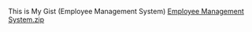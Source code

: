 This is My Gist (Employee Management System)
[Employee Management System.zip](https://github.com/PratikshaVinayak/EMS/files/10220824/Employee.Management.System.zip)
